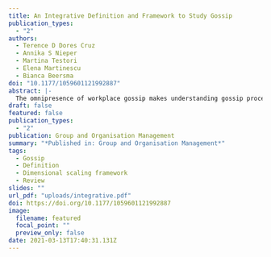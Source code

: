 ```yaml
---
title: An Integrative Definition and Framework to Study Gossip
publication_types:
  - "2"
authors:
  - Terence D Dores Cruz
  - Annika S Nieper
  - Martina Testori
  - Elena Martinescu
  - Bianca Beersma
doi: "10.1177/1059601121992887"
abstract: |-
  The omnipresence of workplace gossip makes understanding gossip processes imperative to understand social life in organizations. Although gossip research has recently increased across the social sciences, gossip is conceptualized in disparate ways in the scientific literature. This conceptual confusion impedes theoretical integration and providing practical advice. To resolve this, we systematically reviewed 6114 scientific articles on gossip and identified 324 articles that define gossip. From these definitions, we extracted two essential characteristics of gossip on which there seems to be agreement within the literature, namely, (1) that gossip is communication between humans involving a sender, a receiver, and a target, and (2) that the target is absent or unaware of the communicated content. These two characteristics formed the basis of a broad, integrative definition of gossip: a sender communicating to a receiver about a target who is absent or unaware of the content. Furthermore, some definitions include characteristics on which there is less agreement: gossip valence (from negative to neutral to positive) and formality (from informal to intermediate to formal). We incorporate these characteristics in a dimensional scaling framework that can guide future research. Our broad, integrative definition of gossip and the dimensional scaling framework provide the building blocks for a systematic, integrated knowledge base on the role of gossip in human social life in general as well as in organizations. This can foster future theory development and hypothesis testing, ultimately helping organizations to manage gossip.
draft: false
featured: false
publication_types:
  - "2"
publication: Group and Organisation Management
summary: "*Published in: Group and Organisation Management*"
tags:
  - Gossip
  - Definition
  - Dimensional scaling framework
  - Review
slides: ""
url_pdf: "uploads/integrative.pdf"
doi: https://doi.org/10.1177/1059601121992887
image:
  filename: featured
  focal_point: ""
  preview_only: false
date: 2021-03-13T17:40:31.131Z
---
```

<script type='text/javascript' src='https://d1bxh8uas1mnw7.cloudfront.net/assets/embed.js'></script>
<div data-badge-details="right" data-badge-type="large-donut" data-doi="http://dx.doi.org/10.1177/1059601121992887" data-hide-no-mentions="true" class="altmetric-embed"></div>

